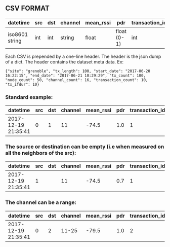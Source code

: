 ## CSV FORMAT

| datetime            | src           | dst           | channel | mean_rssi | pdr           | transaction_id |
|---------------------|---------------|---------------|---------|-----------|---------------|----------------|
|  iso8601 string     | int           | int           | string  | float     | float (0-1)   | int            |

Each CSV is prepended by a one-line header. The header is the json dump of a dict. The header contains the dataset meta data.
Ex:
```
{"site": "grenoble", "tx_length": 100, "start_date": "2017-06-20 16:22:15", "end_date": "2017-06-21 10:29:29", "tx_count": 100, "node_count": 50, "channel_count": 16, "transaction_count": 10, "tx_ifdur": 10}
```

### Standard example:

| datetime            | src           | dst           | channel | mean_rssi | pdr | transaction_id |
|---------------------|---------------|---------------|---------|-----------|-----|----------------|
| 2017-12-19 21:35:41 | 0             |             1 | 11      | -74.5     | 1.0 | 1              |

### The source or destination can be empty (i.e when measured on all the neighbors of the src):

| datetime            | src           | dst           | channel | mean_rssi | pdr | transaction_id |
|---------------------|---------------|---------------|---------|-----------|-----|----------------|
| 2017-12-19 21:35:41 | 1             |               | 11      | -74.5     | 0.7 | 1              |

### The channel can be a range:
| datetime            | src           | dst           | channel | mean_rssi | pdr | transaction_id |
|---------------------|---------------|---------------|---------|-----------|-----|----------------|
| 2017-12-19 21:35:41 | 0             | 2             | 11-25   | -79.5     | 1.0 | 2              |
